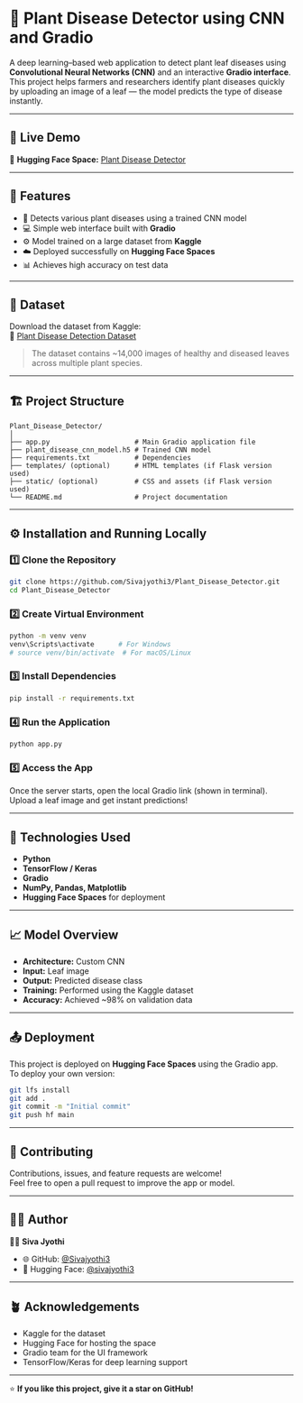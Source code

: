 # 🌿 Plant Disease Detector using CNN and Gradio

A deep learning–based web application to detect plant leaf diseases using **Convolutional Neural Networks (CNN)** and an interactive **Gradio interface**.  
This project helps farmers and researchers identify plant diseases quickly by uploading an image of a leaf — the model predicts the type of disease instantly.

---

## 🚀 Live Demo  
🔗 **Hugging Face Space:** [Plant Disease Detector](https://huggingface.co/spaces/sivajyothi3/Plant_Disease_Detector)

---

## 🧠 Features

- 🌱 Detects various plant diseases using a trained CNN model  
- 💻 Simple web interface built with **Gradio**  
- ⚙️ Model trained on a large dataset from **Kaggle**  
- ☁️ Deployed successfully on **Hugging Face Spaces**  
- 📊 Achieves high accuracy on test data  

---

## 📂 Dataset

Download the dataset from Kaggle:  
🔗 [Plant Disease Detection Dataset](https://www.kaggle.com/sumanismcse/plant-disease-detection-using-keras)

> The dataset contains ~14,000 images of healthy and diseased leaves across multiple plant species.

---

## 🏗️ Project Structure

```
Plant_Disease_Detector/
│
├── app.py                     # Main Gradio application file
├── plant_disease_cnn_model.h5 # Trained CNN model
├── requirements.txt           # Dependencies
├── templates/ (optional)      # HTML templates (if Flask version used)
├── static/ (optional)         # CSS and assets (if Flask version used)
└── README.md                  # Project documentation
```

---

## ⚙️ Installation and Running Locally

### 1️⃣ Clone the Repository
```bash
git clone https://github.com/Sivajyothi3/Plant_Disease_Detector.git
cd Plant_Disease_Detector
```

### 2️⃣ Create Virtual Environment
```bash
python -m venv venv
venv\Scripts\activate      # For Windows
# source venv/bin/activate  # For macOS/Linux
```

### 3️⃣ Install Dependencies
```bash
pip install -r requirements.txt
```

### 4️⃣ Run the Application
```bash
python app.py
```

### 5️⃣ Access the App  
Once the server starts, open the local Gradio link (shown in terminal).  
Upload a leaf image and get instant predictions!

---

## 🧩 Technologies Used

- **Python**
- **TensorFlow / Keras**
- **Gradio**
- **NumPy, Pandas, Matplotlib**
- **Hugging Face Spaces** for deployment

---

## 📈 Model Overview

- **Architecture:** Custom CNN  
- **Input:** Leaf image  
- **Output:** Predicted disease class  
- **Training:** Performed using the Kaggle dataset  
- **Accuracy:** Achieved ~98% on validation data  

---

## 📤 Deployment

This project is deployed on **Hugging Face Spaces** using the Gradio app.  
To deploy your own version:

```bash
git lfs install
git add .
git commit -m "Initial commit"
git push hf main
```

---

## 🤝 Contributing

Contributions, issues, and feature requests are welcome!  
Feel free to open a pull request to improve the app or model.

---

## 🧑‍💻 Author

👩‍💻 **Siva Jyothi**  
- 🌐 GitHub: [@Sivajyothi3](https://github.com/Sivajyothi3)  
- 🤗 Hugging Face: [@sivajyothi3](https://huggingface.co/sivajyothi3)

---

## 🪴 Acknowledgements

- Kaggle for the dataset  
- Hugging Face for hosting the space  
- Gradio team for the UI framework  
- TensorFlow/Keras for deep learning support  

---

⭐ **If you like this project, give it a star on GitHub!**
